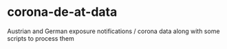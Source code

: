 # corona-de-at-data
Austrian and German exposure notifications / corona data along with some scripts to process them
